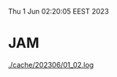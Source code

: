 Thu  1 Jun 02:20:05 EEST 2023
# JAM
<a href='./cache/202306/01_02.log'>./cache/202306/01_02.log</a>
